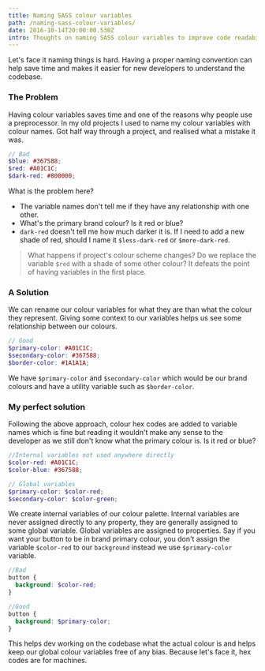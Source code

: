 ```yaml
---
title: Naming SASS colour variables
path: /naming-sass-colour-variables/
date: 2016-10-14T20:00:00.530Z
intro: Thoughts on naming SASS colour variables to improve code readability
---
```

Let's face it naming things is hard. Having a proper naming convention can help save time and makes it easier for new developers to understand the codebase.

### The Problem
Having colour variables saves time and one of the reasons why people use a preprocessor. In my old projects I used to name my colour variables with colour names. Got half way through a project, and realised what a mistake it was.

```scss
// Bad
$blue: #367588;
$red: #A01C1C;
$dark-red: #800000;
```
What is the problem here?

- The variable names don't tell me if they have any relationship with one other.
- What's the primary brand colour? Is it red or blue?
- `dark-red` doesn't tell me how much darker it is. If I need to add a new shade of red, should I name it `$less-dark-red` or `$more-dark-red`.

> What happens if project's colour scheme changes? Do we replace the variable `$red` with a shade of some other colour? It defeats the point of having variables in the first place.

### A Solution
We can rename our colour variables for what they are than what the colour they represent. Giving some context to our variables helps us see some relationship between our colours.

```scss
// Good
$primary-color: #A01C1C;
$secondary-color: #367588;
$border-color: #1A1A1A;
```

We have `$primary-color` and `$secondary-color` which would be our brand colours and have a utility variable such as `$border-color`.

### My perfect solution

Following the above approach, colour hex codes are added to variable names which is fine but reading it wouldn't make any sense to the developer as we still don't know what the primary colour is. Is it red or blue?

```scss
//Internal variables not used anywhere directly
$color-red: #A01C1C;
$color-blue: #367588;

// Global variables
$primary-color: $color-red;
$secondary-color: $color-green;
```
We create internal variables of our colour palette. Internal variables are never assigned directly to any property, they are generally assigned to some global variable. Global variables are assigned to properties. Say if you want your button to be in brand primary colour, you don't assign the variable `$color-red` to our `background` instead we use `$primary-color` variable.

```scss
//Bad
button {
  background: $color-red;
}

//Good
button {
  background: $primary-color;
}
```

This helps dev working on the codebase what the actual colour is and helps keep our global colour variables free of any bias. Because let's face it, hex codes are for machines.

